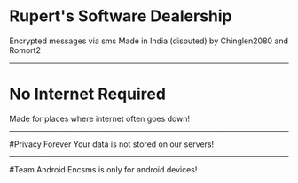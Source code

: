 # Rupert's Software Dealership
Encrypted messages via sms
Made in India (disputed) by Chinglen2080 and Romort2 

---

# No Internet Required
Made for places where internet often goes down!

---

#Privacy Forever
Your data is not stored on our servers!

---

#Team Android
Encsms is only for android devices!